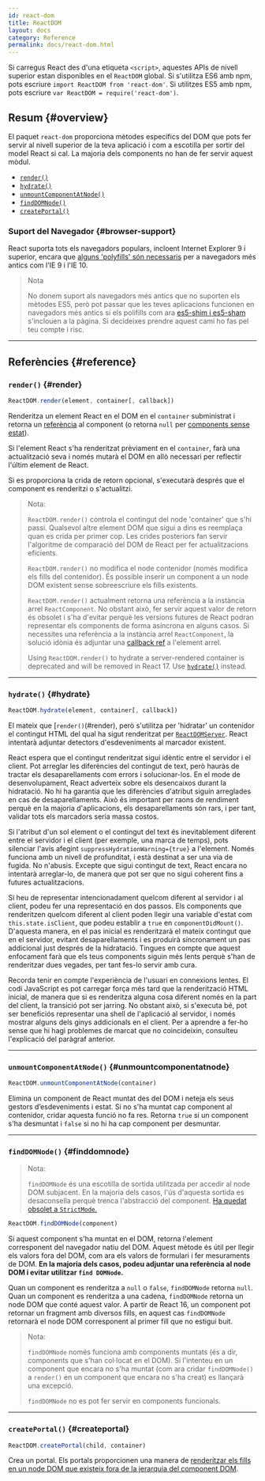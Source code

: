 ```yaml
---
id: react-dom
title: ReactDOM
layout: docs
category: Reference
permalink: docs/react-dom.html
---
```


Si carregus React des d'una etiqueta `<script>`, aquestes APIs de nivell superior estan disponibles en el `ReactDOM` global. Si s'utilitza ES6 amb npm, pots escriure `import ReactDOM from 'react-dom'`. Si utilitzes ES5 amb npm, pots escriure `var ReactDOM = require('react-dom')`.

## Resum {#overview}

El paquet `react-dom` proporciona mètodes específics del DOM que pots fer servir al nivell superior de la teva aplicació i com a escotilla per sortir del model React si cal. La majoria dels components no han de fer servir aquest mòdul.

- [`render()`](#render)
- [`hydrate()`](#hydrate)
- [`unmountComponentAtNode()`](#unmountcomponentatnode)
- [`findDOMNode()`](#finddomnode)
- [`createPortal()`](#createportal)

### Suport del Navegador {#browser-support}

React suporta tots els navegadors populars, incloent Internet Explorer 9 i superior, encara que [alguns 'polyfills' són necessaris](/docs/javascript-environment-requirements.html) per a navegadors més antics com l'IE 9 i l'IE 10.

> Nota
>
> No donem suport als navegadors més antics que no suporten els mètodes ES5, però pot passar que les teves aplicacions funcionen en navegadors més antics si els polifills com ara [es5-shim i es5-sham](https://github.com/es-shims/es5-shim) s'inclouen a la pàgina. Si decideixes prendre aquest camí ho fas pel teu compte i risc.

* * *

## Referències {#reference}

### `render()` {#render}

```javascript
ReactDOM.render(element, container[, callback])
```

Renderitza un element React en el DOM en el `container` subministrat i retorna un [referència](/docs/more-about-refs.html) al component (o retorna `null` per [components sense estat](/docs/components-and-props.html#function-and-class-components)).

Si l'element React s'ha renderitzat prèviament en el `container`, farà una actualització seva i només mutarà el DOM en allò necessari per reflectir l'últim element de React.

Si es proporciona la crida de retorn opcional, s'executarà després que el component es renderitzi o s'actualitzi.

> Nota:
>
> `ReactDOM.render()` controla el contingut del node 'container' que s'hi passi. Qualsevol altre element DOM que sigui a dins es reemplaça quan es crida per primer cop. Les crides posteriors fan servir l'algoritme de comparació del DOM de React per fer actualitzacions eficients.
>
> `ReactDOM.render()` no modifica el node contenidor (només modifica els fills del contenidor). És possible inserir un component a un node DOM existent sense sobreescriure els fills existents.
>
> `ReactDOM.render()` actualment retorna una referència a la instància arrel `ReactComponent`. No obstant això, fer servir aquest valor de retorn és obsolet
> i s'ha d'evitar perquè les versions futures de React podran representar els components de forma asíncrona en alguns casos. Si necessites una referència a la instància arrel `ReactComponent`, la solució idònia és adjuntar una
> [callback ref](/docs/more-about-refs.html#the-ref-callback-attribute) a l'element arrel.
>
> Using `ReactDOM.render()` to hydrate a server-rendered container is deprecated and will be removed in React 17. Use [`hydrate()`](#hydrate) instead.

* * *

### `hydrate()` {#hydrate}

```javascript
ReactDOM.hydrate(element, container[, callback])
```

El mateix que [`render()`(#render), però s'utilitza per 'hidratar' un contenidor el contingut HTML del qual ha sigut renderitzat per [`ReactDOMServer`](/docs/react-dom-server.html). React intentarà adjuntar detectors d'esdeveniments al marcador existent.

React espera que el contingut renderitzat sigui idèntic entre el servidor i el client. Pot arreglar les diferències del contingut de text, però hauràs de tractar els desaparellaments com errors i solucionar-los. En el mode de desenvolupament, React adverteix sobre els desencaixos durant la hidratació. No hi ha garantia que les diferències d'atribut siguin arreglades en cas de desaparellaments. Això és important per raons de rendiment perquè en la majoria d'aplicacions, els desaparellaments són rars, i per tant, validar tots els marcadors seria massa costos.

Si l'atribut d'un sol element o el contingut del text és inevitablement diferent entre el servidor i el client (per exemple, una marca de temps), pots silenciar l'avís afegint `suppressHydrationWarning={true}` a l'element. Només funciona amb un nivell de profunditat, i està destinat a ser una via de fugida. No n'abusis. Excepte que sigui contingut de text, React encara no intentarà arreglar-lo, de manera que pot ser que no sigui coherent fins a futures actualitzacions.

Si heu de representar intencionadament quelcom diferent al servidor i al client, podeu fer una representació en dos passos. Els components que renderitzen quelcom diferent al client poden llegir una variable d'estat com `this.state.isClient`, que podeu establir a `true` en `componentDidMount()`. D'aquesta manera, en el pas inicial es renderitzarà el mateix contingut que en el servidor, evitant desaparellaments i  es produirà síncronament un pas addicional just després de la hidratació. Tingues en compte que aquest enfocament farà que els teus components siguin més lents perquè s'han de renderitzar dues vegades, per tant fes-lo servir amb cura.

Recorda tenir en compte l'experiència de l'usuari en connexions lentes. El codi JavaScript es pot carregar força més tard que la renderització HTML inicial, de manera que si es renderitza alguna cosa diferent només en la part del client, la transició pot ser jarring. No obstant això, si s'executa bé, pot ser beneficiós representar una shell de l'aplicació al servidor, i només mostrar alguns dels ginys addicionals en el client. Per a aprendre a fer-ho sense que hi hagi problemes de marcat que no coincideixin, consulteu l'explicació del paràgraf anterior.

* * *

### `unmountComponentAtNode()` {#unmountcomponentatnode}

```javascript
ReactDOM.unmountComponentAtNode(container)
```

Elimina un component de React muntat des del DOM i neteja els seus gestors d’esdeveniments i estat. Si no s'ha muntat cap component al contenidor, cridar aquesta funció no fa res. Retorna `true` si un component s'ha desmuntat i `false` si no hi ha cap component per desmuntar.

* * *

### `findDOMNode()` {#finddomnode}

> Nota:
>
> `findDOMNode` és una escotilla de sortida utilitzada per accedir al node DOM subjacent. En la majoria dels casos, l'ús d'aquesta sortida es desaconsella perquè trenca l'abstracció del component. [Ha quedat obsolet a `StrictMode`.](/docs/strict-mode.html#warning-about-deprecated-finddomnode-usage)

```javascript
ReactDOM.findDOMNode(component)
```
Si aquest component s'ha muntat en el DOM, retorna l'element corresponent del navegador natiu del DOM. Aquest mètode és útil per llegir els valors fora del DOM, com ara els valors de formulari i fer mesuraments de DOM. **En la majoria dels casos, podeu adjuntar una referència al node DOM i evitar utilitzar `find DOMNode`.**

Quan un component es renderitza a `null` o `false`, `findDOMNode` retorna `null`. Quan un component es renderitza a una cadena, `findDOMNode` retorna un node DOM que conté aquest valor. A partir de React 16, un component pot retornar un fragment amb diversos fills, en aquest cas `findDOMNode` retornarà el node DOM corresponent al primer fill que no estigui buit.

> Nota:
>
> `findDOMNode` només funciona amb components muntats (és a dir, components que s'han col·locat en el DOM). Si l'intenteu en un component que encara no s'ha muntat (com ara cridar `findDOMNode()` a `render()` en un component que encara no s'ha creat) es llançarà una excepció.
>
> `findDOMNode` no es pot fer servir en components funcionals.

* * *

### `createPortal()` {#createportal}

```javascript
ReactDOM.createPortal(child, container)
```

Crea un portal. Els portals proporcionen una manera de [renderitzar els fills en un node DOM que existeix fora de la jerarquia del component DOM](/docs/portals.html).
